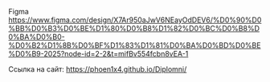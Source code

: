 Figma https://www.figma.com/design/X7Ar950aJwV6NEayOdDEV6/%D0%90%D0%BB%D0%B3%D0%BE%D1%80%D0%B8%D1%82%D0%BC%D0%B8%D0%BA%D0%B0-%D0%B2%D1%8B%D0%BF%D1%83%D1%81%D0%BA%D0%BD%D0%BE%D0%B9-2025?node-id=2-2&t=mifBv554fcbn8vEA-1

Ссылка на сайт: https://phoen1x4.github.io/Diplomni/